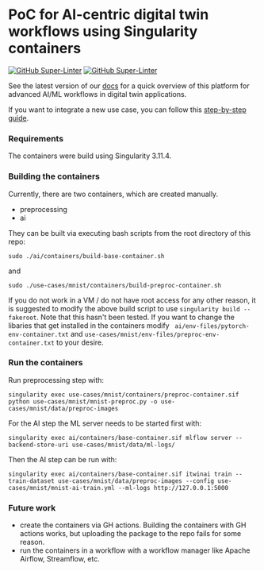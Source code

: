 # PoC for AI-centric digital twin workflows using Singularity containers

[![GitHub Super-Linter](https://github.com/interTwin-eu/T6.5-AI-and-ML/actions/workflows/lint.yml/badge.svg)](https://github.com/marketplace/actions/super-linter)
[![GitHub Super-Linter](https://github.com/interTwin-eu/T6.5-AI-and-ML/actions/workflows/check-links.yml/badge.svg)](https://github.com/marketplace/actions/markdown-link-check)

See the latest version of our [docs](https://intertwin-eu.github.io/T6.5-AI-and-ML/)
for a quick overview of this platform for advanced AI/ML workflows in digital twin applications.

If you want to integrate a new use case, you can follow this
[step-by-step guide](https://intertwin-eu.github.io/T6.5-AI-and-ML/docs/How-to-use-this-software.html).

### Requirements

The containers were build using Singularity 3.11.4. 

### Building the containers

Currently, there are two containers, which are created manually. 
- preprocessing
- ai

They can be built via executing bash scripts from the root directory of this repo:

```
sudo ./ai/containers/build-base-container.sh
```

and

```
sudo ./use-cases/mnist/containers/build-preproc-container.sh
```

If you do not work in a VM / do not have root access for any other reason, it is suggested to modify the above build script to use ```singularity build --fakeroot```. Note that this hasn't been tested.
If you want to change the libaries that get installed in the containers modify ``` ai/env-files/pytorch-env-container.txt``` and  ```use-cases/mnist/env-files/preproc-env-container.txt``` to your desire.


### Run the containers

Run preprocessing step with:
```
singularity exec use-cases/mnist/containers/preproc-container.sif python use-cases/mnist/mnist-preproc.py -o use-cases/mnist/data/preproc-images
```

For the AI step the ML server needs to be started first with:
```
singularity exec ai/containers/base-container.sif mlflow server --backend-store-uri use-cases/mnist/data/ml-logs/
```

Then the AI step can be run with:
```
singularity exec ai/containers/base-container.sif itwinai train --train-dataset use-cases/mnist/data/preproc-images --config use-cases/mnist/mnist-ai-train.yml --ml-logs http://127.0.0.1:5000
```

### Future work
- create the containers via GH actions. Building the containers with GH actions works, but uploading the package to the repo fails for some reason.
- run the containers in a workflow with a workflow manager like Apache Airflow, Streamflow, etc.

